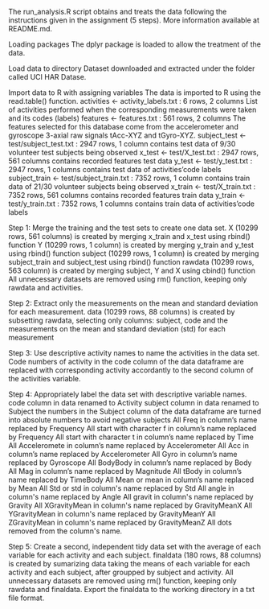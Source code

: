 The run_analysis.R script obtains and treats the data following the instructions given in the assignment (5 steps). More information available at README.md.

Loading packages 
The dplyr package is loaded to allow the treatment of the data.

Load data to directory
Dataset downloaded and extracted under the folder called UCI HAR Datase.

Import data to R with assigning variables
The data is imported to R using the read.table() function.
activities <- activity_labels.txt : 6 rows, 2 columns 
List of activities performed when the corresponding measurements were taken and its codes (labels)
features <- features.txt : 561 rows, 2 columns 
The features selected for this database come from the accelerometer and gyroscope 3-axial raw signals tAcc-XYZ and tGyro-XYZ.
subject_test <- test/subject_test.txt : 2947 rows, 1 column 
contains test data of 9/30 volunteer test subjects being observed
x_test <- test/X_test.txt : 2947 rows, 561 columns 
contains recorded features test data
y_test <- test/y_test.txt : 2947 rows, 1 columns 
contains test data of activities’code labels
subject_train <- test/subject_train.txt : 7352 rows, 1 column 
contains train data of 21/30 volunteer subjects being observed
x_train <- test/X_train.txt : 7352 rows, 561 columns 
contains recorded features train data
y_train <- test/y_train.txt : 7352 rows, 1 columns 
contains train data of activities’code labels

Step 1: Merge the training and the test sets to create one data set.
X (10299 rows, 561 columns) is created by merging x_train and x_test using rbind() function
Y (10299 rows, 1 column) is created by merging y_train and y_test using rbind() function
subject (10299 rows, 1 column) is created by merging subject_train and subject_test using rbind() function
rawdata (10299 rows, 563 column) is created by merging subject, Y and X using cbind() function
All unnecessary datasets are removed using rm() function, keeping only rawdata and activities.

Step 2: Extract only the measurements on the mean and standard deviation for each measurement.
data (10299 rows, 88 columns) is created by subsetting rawdata, selecting only columns: subject, code and the measurements on the mean and standard deviation (std) for each measurement

Step 3: Use descriptive activity names to name the activities in the data set.
Code numbers of activity in the code column of the data dataframe are replaced with corresponding activity accordantly to the second column of the activities variable.

Step 4: Appropriately label the data set with descriptive variable names.
code column in data renamed to Activity
subject column in data renamed to Subject
the numbers in the Subject column of the data dataframe are turned into absolute numbers to avoid negative subjects
All Freq in column’s name replaced by Frequency
All start with character f in column’s name replaced by Frequency
All start with character t in column’s name replaced by Time
All Acceleromete in column’s name replaced by Accelerometer
All Acc in column’s name replaced by Accelerometer
All Gyro in column’s name replaced by Gyroscope
All BodyBody in column’s name replaced by Body
All Mag in column’s name replaced by Magnitude
All tBody in column’s name replaced by TimeBody
All Mean or mean in column’s name replaced by Mean
All Std or std in column's name replaced by Std
All angle in column's name replaced by Angle
All gravit in column's name replaced by Gravity
All XGravityMean in column's name replaced by GravityMeanX
All YGravityMean in column's name replaced by GravityMeanY
All ZGravityMean in column's name replaced by GravityMeanZ
All dots removed from the column's name.

Step 5: Create a second, independent tidy data set with the average of each variable for each activity and each subject.
finaldata (180 rows, 88 columns) is created by sumarizing data taking the means of each variable for each activity and each subject, after groupped by subject and activity.
All unnecessary datasets are removed using rm() function, keeping only rawdata and finaldata.
Export the finaldata to the working directory in a txt file format.
